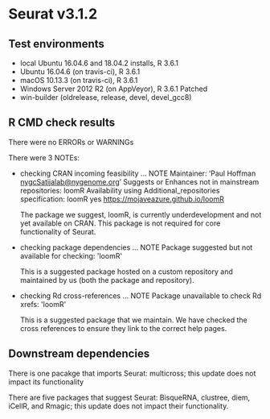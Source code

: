 # Seurat v3.1.2

## Test environments
* local Ubuntu 16.04.6 and 18.04.2 installs, R 3.6.1
* Ubuntu 16.04.6 (on travis-ci), R 3.6.1
* macOS 10.13.3 (on travis-ci), R 3.6.1
* Windows Server 2012 R2 (on AppVeyor), R 3.6.1 Patched
* win-builder (oldrelease, release, devel, devel_gcc8)

## R CMD check results
There were no ERRORs or WARNINGs

There were 3 NOTEs:

* checking CRAN incoming feasibility ... NOTE
    Maintainer: ‘Paul Hoffman <nygcSatijalab@nygenome.org>’
    Suggests or Enhances not in mainstream repositories:
        loomR
    Availability using Additional_repositories specification:
        loomR   yes   https://mojaveazure.github.io/loomR

  The package we suggest, loomR, is currently underdevelopment and not yet available on CRAN. This package is not required for core functionality of Seurat.

* checking package dependencies ... NOTE
  Package suggested but not available for checking: 'loomR'

  This is a suggested package hosted on a custom repository and maintained by us (both the package and repository).

* checking Rd cross-references ... NOTE
  Package unavailable to check Rd xrefs: 'loomR'

  This is a suggested package that we maintain. We have checked the cross references to ensure they link to the correct help pages.

## Downstream dependencies

There is one pacakge that imports Seurat: multicross; this update does not impact its functionality

There are five packages that suggest Seurat: BisqueRNA, clustree, diem, iCellR, and Rmagic; this update does not impact their functionality.
